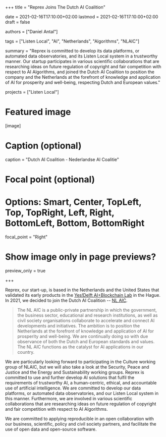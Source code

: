 +++
title = "Reprex Joins The Dutch AI Coalition"

date = 2021-02-16T17:10:00+02:00
lastmod = 2021-02-16T17:10:00+02:00
draft = false

authors = ["Daniel Antal"]

tags = ["Listen Local", "AI", "Netherlands", "Algorithms", "NLAIC"]

summary = "Reprex is committed to develop its data platforms, or automated data observatories, and its Listen Local system in a trustworthy manner. Our startup participates in various scientific collaborations that are researching ideas on future regulation of copyright and fair competition with respect to AI Algorithms, and joined the Dutch AI Coalition to position the company and the Netherlands at the forefront of knowledge and application of AI for prosperity and well-being, respecting Dutch and European values."

projects = ["Listen Local"]

# Featured image
[image]
  # Caption (optional)
  caption = "Dutch AI Coalition - Nederlandse AI Coalitie"

  # Focal point (optional)
  # Options: Smart, Center, TopLeft, Top, TopRight, Left, Right, BottomLeft, Bottom, BottomRight
  focal_point = "Right"

  # Show image only in page previews?
  preview_only = true

+++

Reprex, our start-up, is based in the Netherlands and the United States that validated its early products in the [Yes!Delft AI+Blockchain Lab](post/2020-09-25-yesdelft-validation/) in the Hague. In 2021, we decided to join the Dutch AI Coalition -- [NL AIC](https://nlaic.com/en/about-nl-aic/).

> The NL AIC is a public-private partnership in which the government, the business sector, educational and research institutions, as well as civil society organisations collaborate to accelerate and connect AI developments and initiatives. The ambition is to position the Netherlands at the forefront of knowledge and application of AI for prosperity and well-being. We are continually doing so with due observance of both the Dutch and European standards and values. The NL AIC functions as the catalyst for AI applications in our country.

We are particularly looking forward to participating in the Culture working group of NLAIC, but we will also take a look at the Security, Peace and Justice and the Energy and Sustainability working groups.  Reprex is committed to use and further develop AI solutions that fulfil the requirements of trustworthy AI, a human-centric, ethical, and accountable use of artificial intelligence.  We are committed to develop our data platforms, or automated data observatories, and our Listen Local system in this manner. Furthermore, we are involved in various scientific collaborations that are researching ideas on future regulation of copyright and fair competition with respect to AI Algorithms.

We are committed to applying reproducible in an open collaboration with our business, scientific, policy and civil society partners, and facilitate the use of open data and open-source software.

